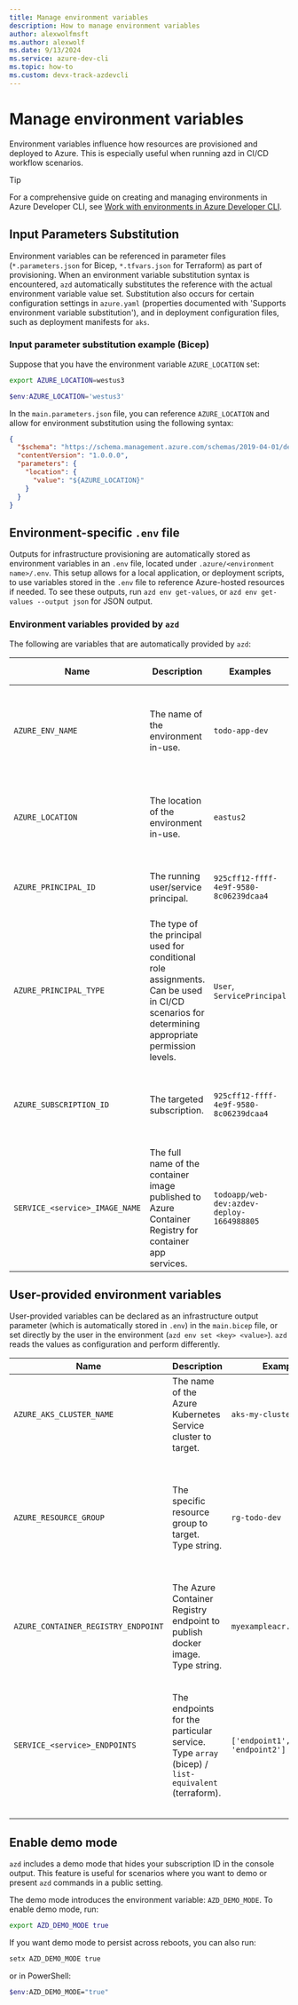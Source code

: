 ```yaml
---
title: Manage environment variables
description: How to manage environment variables
author: alexwolfmsft
ms.author: alexwolf
ms.date: 9/13/2024
ms.service: azure-dev-cli
ms.topic: how-to
ms.custom: devx-track-azdevcli
---
```


# Manage environment variables

Environment variables influence how resources are provisioned and deployed to Azure. This is especially useful when running azd in CI/CD workflow scenarios.

> [!TIP]
> For a comprehensive guide on creating and managing environments in Azure Developer CLI, see [Work with environments in Azure Developer CLI](work-with-environments.md).

## Input Parameters Substitution

Environment variables can be referenced in parameter files (`*.parameters.json` for Bicep, `*.tfvars.json` for Terraform) as part of provisioning. When an environment variable substitution syntax is encountered, `azd` automatically substitutes the reference with the actual environment variable value set. Substitution also occurs for certain configuration settings in `azure.yaml` (properties documented with 'Supports environment variable substitution'), and in deployment configuration files, such as deployment manifests for `aks`.

### Input parameter substitution example (Bicep)

Suppose that you have the environment variable `AZURE_LOCATION` set:

```bash
export AZURE_LOCATION=westus3
```

```powershell
$env:AZURE_LOCATION='westus3'
```

In the `main.parameters.json` file, you can reference `AZURE_LOCATION` and allow for environment substitution using the following syntax:

```json
{
  "$schema": "https://schema.management.azure.com/schemas/2019-04-01/deploymentParameters.json#",
  "contentVersion": "1.0.0.0",
  "parameters": {
    "location": {
      "value": "${AZURE_LOCATION}"
    }
  }
}
```

## Environment-specific `.env` file

Outputs for infrastructure provisioning are automatically stored as environment variables in an `.env` file, located under `.azure/<environment name>/.env`. This setup allows for a local application, or deployment scripts, to use variables stored in the `.env` file to reference Azure-hosted resources if needed. To see these outputs, run `azd env get-values`, or `azd env get-values --output json` for JSON output.

### Environment variables provided by `azd`

The following are variables that are automatically provided by `azd`:

| Name  | Description  | Examples  | When available  |
|---------|---------|---------|---------|
|`AZURE_ENV_NAME`     | The name of the environment in-use.       | `todo-app-dev`        | When an environment is created (after running azd init or azd env new, for example).        |
|`AZURE_LOCATION`     | The location of the environment in-use.        |  `eastus2`        |  Right before an environment is provisioned for the first time.       |
|`AZURE_PRINCIPAL_ID`     | The running user/service principal.       | `925cff12-ffff-4e9f-9580-8c06239dcaa4`        | Determined automatically during provisioning (ephemeral).        |
|`AZURE_PRINCIPAL_TYPE`     | The type of the principal used for conditional role assignments. Can be used in CI/CD scenarios for determining appropriate permission levels.       | `User`, `ServicePrincipal`        | Determined automatically during provisioning in CI/CD pipelines.        |
|`AZURE_SUBSCRIPTION_ID`    | The targeted subscription.       |  `925cff12-ffff-4e9f-9580-8c06239dcaa4`       | Right before an environment is provisioned for the first time.        |
|`SERVICE_<service>_IMAGE_NAME`     | The full name of the container image published to Azure Container Registry for container app services.        | `todoapp/web-dev:azdev-deploy-1664988805`        | After a successful publishing of a `containerapp` image        |

## User-provided environment variables

User-provided variables can be declared as an infrastructure output parameter (which is automatically stored in `.env`) in the `main.bicep` file, or set directly by the user in the environment (`azd env set <key> <value>`). `azd` reads the values as configuration and perform differently.

| Name  | Description  | Examples  | Effects  |
|---------|---------|---------|---------|
|`AZURE_AKS_CLUSTER_NAME`     | The name of the Azure Kubernetes Service cluster to target.     |   `aks-my-cluster`      |  Required property for deployment of an `aks` service.       |
|`AZURE_RESOURCE_GROUP`    | The specific resource group to target. Type string.   |  `rg-todo-dev`       | `azd` won't perform resource group discovery, and instead references this resource group. `azd` also doesn't control the authored IaC configuration files, thus changes to IaC files may be needed. |
|`AZURE_CONTAINER_REGISTRY_ENDPOINT`     | The Azure Container Registry endpoint to publish docker image. Type string.        |  `myexampleacr.azurecr.io`      |  Required property for deployment of a `containerapp` or `aks` service.        |
|`SERVICE_<service>_ENDPOINTS`    | The endpoints for the particular service. Type `array` (bicep) / `list-equivalent` (terraform).      | `['endpoint1', 'endpoint2']`      | Sets the public endpoints for the particular service will be used by azd for display. By default, azd discovers the automatically assigned hostnames for a given host, such as `*.azurewebsites.net` for `appservice`.        |

## Enable demo mode

`azd` includes a demo mode that hides your subscription ID in the console output. This feature is useful for scenarios where you want to demo or present `azd` commands in a public setting.

The demo mode introduces the environment variable: `AZD_DEMO_MODE`. To enable demo mode, run:

```bash
export AZD_DEMO_MODE true
```

If you want demo mode to persist across reboots, you can also run:

```bash
setx AZD_DEMO_MODE true
```

or in PowerShell:
```bash
$env:AZD_DEMO_MODE="true"
```
